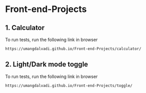 # Front-end-Projects


## 1. Calculator


To run tests, run the following link in browser

```bash
https://umangdalvadi.github.io/Front-end-Projects/calculator/
```

## 2. Light/Dark mode toggle


To run tests, run the following link in browser

```bash
https://umangdalvadi.github.io/Front-end-Projects/toggle/
```

